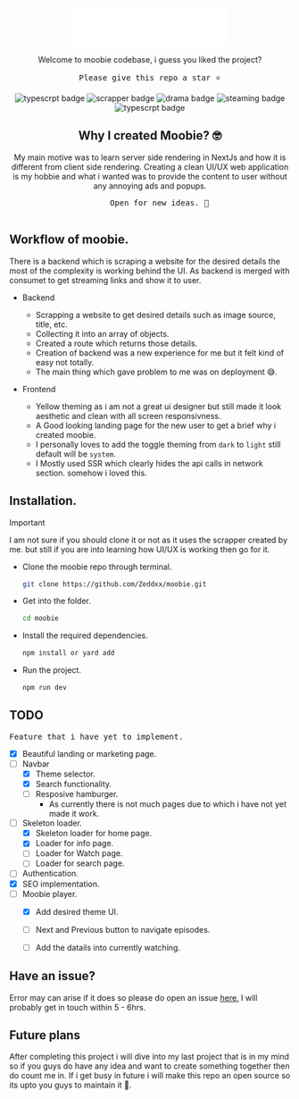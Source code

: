 <div align="center">
  <img src="/public/assets/logos/moobie-light.svg" width="280" alt="moobie logo" align="center" />
   <p>Welcome to moobie codebase, i guess you liked the project?</p>
  <pre>Please give this repo a star ⭐️</pre>
  <img src="https://img.shields.io/badge/NextJs-Typescript-blue" alt="typescrpt badge" />
  <img src="https://img.shields.io/badge/web-scrapper-red" alt="scrapper badge" />
  <img src="https://img.shields.io/badge/Korean-Drama-pink" alt="drama badge" />
  <img src="https://img.shields.io/badge/video-streaming-yellow" alt="steaming badge" />
  <img src="https://img.shields.io/badge/TailwindCss-blue" alt="typescrpt badge" />
</div>

<div align="center">
  <h2>
    Why I created Moobie? 🤓
  </h2>
  <p>
    My main motive was to learn server side rendering in NextJs and how it is different from client side rendering. Creating a clean UI/UX web application is my hobbie and what i wanted was to provide the content to user without any annoying ads and popups.
  </p>
  <pre>
    Open for new ideas. 🫡
  </pre>
</div>

## Workflow of moobie.
There is a backend which is scraping a website for the desired details the most of the complexity is working behind the UI. As backend is merged with consumet to get streaming links and show it to user.

- Backend
  - Scrapping a website to get desired details such as image source, title, etc.
  - Collecting it into an array of objects.
  - Created a route which returns those details.
  - Creation of backend was a new experience for me but it felt kind of easy not totally.
  - The main thing which gave problem to me was on deployment 😅.
  
- Frontend
  - Yellow theming as i am not a great ui designer but still made it look aesthetic and clean with all screen responsivness.
  - A Good looking landing page for the new user to get a brief why i created moobie.
  - I personally loves to add the toggle theming from `dark` to `light` still default will be `system`.
  - I Mostly used SSR which clearly hides the api calls in network section. somehow i loved this.


## Installation.
> [!IMPORTANT]
> I am not sure if you should clone it or not as it uses the scrapper created by me. but still if you are into learning how UI/UX is working then go for it.

- Clone the moobie repo through terminal.

  ```bash
  git clone https://github.com/Zeddxx/moobie.git
  ```

- Get into the folder.
  
   ```bash
   cd moobie
   ```

- Install the required dependencies.
  ```bash
  npm install or yard add
  ```

- Run the project.
  ```bash
  npm run dev
  ```

## TODO
<pre>Feature that i have yet to implement.</pre>

- [x] Beautiful landing or marketing page.
- [ ] Navbar
  - [x] Theme selector.
  - [x] Search functionality.
  - [ ] Resposive hamburger.
     - As currently there is not much pages due to which i have not yet made it work.
- [ ] Skeleton loader.
  - [x] Skeleton loader for home page.
  - [x] Loader for info page.
  - [ ] Loader for Watch page.
  - [ ] Loader for search page.
- [ ] Authentication.
- [x] SEO implementation.
- [ ] Moobie player.
  - [x] Add desired theme UI.
  - [ ] Next and Previous button to navigate episodes.
  - [ ] Add the datails into currently watching.


## Have an issue?

Error may can arise if it does so please do open an issue <a href="https://github.com/Zeddxx/moobie/issues" title="moobie issue">here.</a> I will probably get in touch within 5 - 6hrs.

## Future plans

After completing this project i will dive into my last project that is in my mind so if you guys do have any idea and want to create something together then do count me in. If i get busy in future i will make this repo an open source so its upto you guys to maintain it 🥺.
